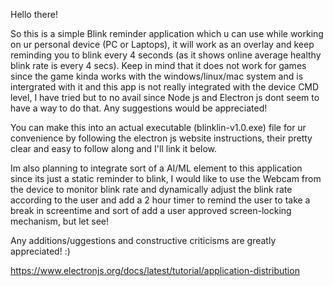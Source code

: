Hello there!

So this is a simple Blink reminder application which u can use while working on ur personal device (PC or Laptops), it will work as an overlay and keep reminding you to blink every 4 seconds
(as it shows online average healthy blink rate is every 4 secs).
Keep in mind that it does not work for games since the game kinda works with the windows/linux/mac system and is intergrated with it and this app is not really integrated with the device CMD level,
I have tried but to no avail since Node js and Electron js dont seem to have a way to do that. Any suggestions would be appreciated!

You can make this into an actual executable (blinklin-v1.0.exe) file for ur convenience by following the electron js website instructions, their pretty clear and easy to follow along and I'll link it below.

Im also planning to integrate sort of a AI/ML element to this application since its just a static reminder to blink, I would like to use the Webcam from the device to monitor blink rate and 
dynamically adjust the blink rate according to the user and add a 2 hour timer to remind the user to take a break in screentime and sort of add a user approved screen-locking mechanism, but let see! 

Any additions/uggestions and constructive criticisms are greatly appreciated! :)

https://www.electronjs.org/docs/latest/tutorial/application-distribution
